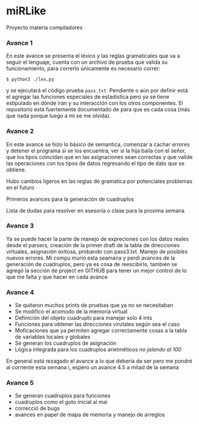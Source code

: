 # miRLike
Proyecto materia compiladores


### Avance 1

En este avance se presenta el léxico y las reglas gramaticales que va a seguir el lenguaje, cuenta con un archivo de prueba que valida su funcionamiento, para correrlo únicamente es necesario correr: 

```shell
$ python3 ./lex.py
```

y se ejecutará el código prueba `pass.txt`. Pendiente o aún por definir está el agregar las funciones especiales de estadística pero ya se tiene estipulado en dónde irán y su interacción con los otros componentes. El repositorio está fuertemente documentado de para que es cada cosa (más que nada porque luego a mi se me olvida).


### Avance 2

En este avance se hizo lo básico de semantica, comenzar a cachar errores y detener el programa si se los encuentra, ver si la hija baila con el señor, que los tipos coincidan que en las asignaciones sean correctas y que valide las operaciones con los tipos de datos regresando el tipo de dato que se obtiene.

Hubo cambios ligeros en las reglas de gramatica por potenciales problemas en el futuro

Primeros avances para la generación de cuadruplos

Lista de dudas para resolver en asesoría o clase para la proxima semana

### Avance 3

Ya se puede hacer la parte de manejo de expreciones con los datos reales desde el parsers, creación de la primer draft de la tabla de direcciones virtuales, asignación exitosa, probando con pass3.txt. Manejo de posibles nuevos errores. Mi compu murió esta seamana y perdí avances de la generación de cuadruplos, pero ya es cosa de reescibirlo, también se agregó la sección de project en GITHUB para tener un mejor control de lo que me falta y que hacer en cada avance

### Avance 4

* Se quitaron muchos prints de pruebas que ya no se necesitaban
* Se modifico el acomodo de la memoria virtual
* Definición del objeto cuadruplo para manejar solo 4 ints
* Funciones para obtener las direcciones virutales según sea el caso
* Moficaciones que ya permiten agregar correctamente cosas a la tabla de variables locales y globales
* Se generan los cuadruplos de asignación
* Lógica integrada para los cuadruplos arietméticos _no jalando al 100_

En general está rezagado el avance a lo que debería de ser pero me pondré al corriente esta semana i, espero un avance 4.5 a mitad de la semana 


### Avance 5
* Se generan cuadruplos para funciones
* cuadruplos como el goto inicial al mai
* correcció de bugs 
* avances en papel de mapa de memoria y manejo de arreglos